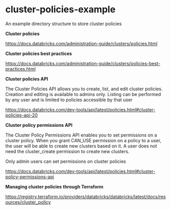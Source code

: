 # cluster-policies-example

An example directory structure to store cluster policies

**Cluster policies**

https://docs.databricks.com/administration-guide/clusters/policies.html

**Cluster policies best practices**

https://docs.databricks.com/administration-guide/clusters/policies-best-practices.html

**Cluster policies API**

The Cluster Policies API allows you to create, list, and edit cluster policies. Creation and editing is available to admins only. Listing can be performed by any user and is limited to policies accessible by that user

https://docs.databricks.com/dev-tools/api/latest/policies.html#cluster-policies-api-20

**Cluster policy permissions API**

The Cluster Policy Permissions API enables you to set permissions on a cluster policy. When you grant CAN_USE permission on a policy to a user, the user will be able to create new clusters based on it. A user does not need the cluster_create permission to create new clusters.

Only admin users can set permissions on cluster policies

https://docs.databricks.com/dev-tools/api/latest/policies.html#cluster-policy-permissions-api

**Managing cluster policies through Terraform**

https://registry.terraform.io/providers/databricks/databricks/latest/docs/resources/cluster_policy


